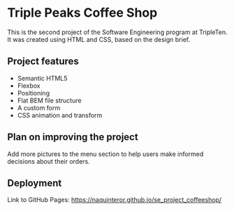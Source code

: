 # Triple Peaks Coffee Shop

This is the second project of the Software Engineering program at TripleTen. It was created using HTML and CSS, based on the design brief.

## Project features

- Semantic HTML5
- Flexbox
- Positioning
- Flat BEM file structure
- A custom form
- CSS animation and transform

## Plan on improving the project

Add more pictures to the menu section to help users make informed decisions about their orders.

## Deployment

Link to GitHub Pages: https://naquinteror.github.io/se_project_coffeeshop/
